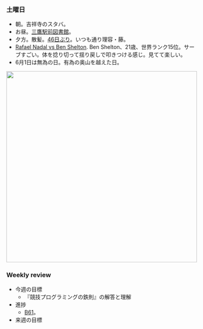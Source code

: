 ### 土曜日

* 朝。吉祥寺のスタバ。
* お昼。[三鷹駅前図書館](https://www.library.mitaka.tokyo.jp/contents;jsessionid=85C06F25667F52205D188D34F9377EFC?0&pid=193)。
* 夕方。散髪。[46日ぶり](https://github.com/toasa/diary/blob/main/2024/04/16.md)。いつも通り理容・藤。
* [Rafael Nadal vs Ben Shelton](https://www.youtube.com/watch?v=QdCcrrHsvVU). Ben Shelton、21歳、世界ランク15位。サーブすごい。体を捻り切って揺り戻しで叩きつける感じ。見てて楽しい。
* 6月1日は無為の日。有為の奥山を越えた日。

<img src="https://i.imgur.com/tcQH2mk.jpg" width="500">

### Weekly review

* 今週の目標
  * 『競技プログラミングの鉄則』の解答と理解
* 進捗
  * [B61](https://atcoder.jp/contests/tessoku-book/tasks/tessoku_book_eh)。
* 来週の目標
